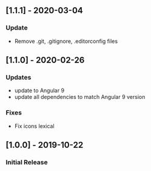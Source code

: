 ## [1.1.1] - 2020-03-04
### Update
- Remove .git, .gitignore, .editorconfig files

## [1.1.0] - 2020-02-26
### Updates
- update to Angular 9
- update all dependencies to match Angular 9 version
### Fixes
- Fix icons lexical

## [1.0.0] - 2019-10-22
### Initial Release
